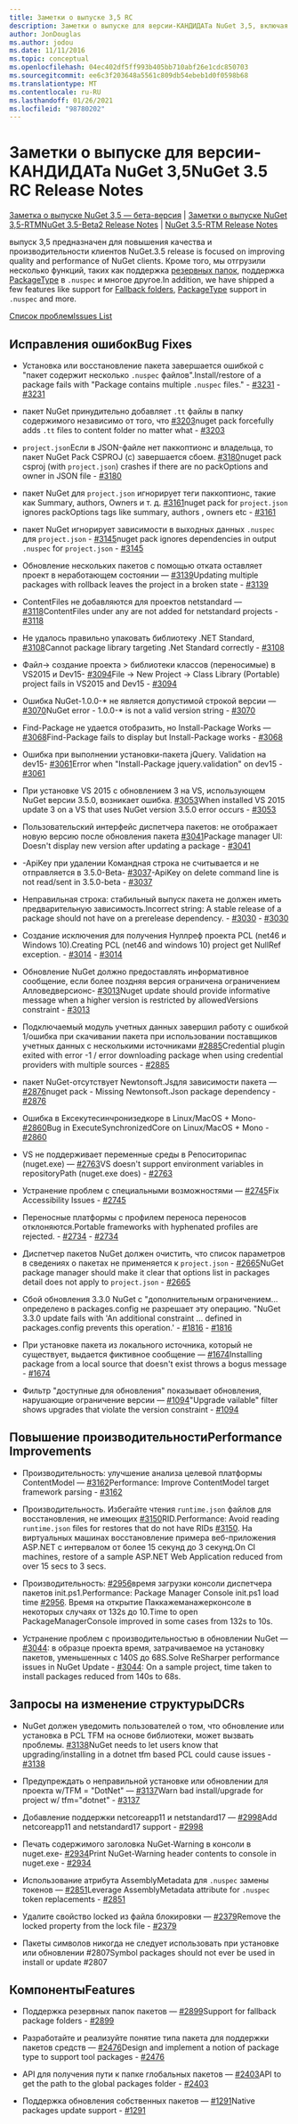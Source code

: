 ```yaml
---
title: Заметки о выпуске 3,5 RC
description: Заметки о выпуске для версии-КАНДИДАТа NuGet 3,5, включая известные проблемы, исправления ошибок, добавленные функции и DCR.
author: JonDouglas
ms.author: jodou
ms.date: 11/11/2016
ms.topic: conceptual
ms.openlocfilehash: 04ec402df5ff993b405bb710abf26e1cdc850703
ms.sourcegitcommit: ee6c3f203648a5561c809db54ebeb1d0f0598b68
ms.translationtype: MT
ms.contentlocale: ru-RU
ms.lasthandoff: 01/26/2021
ms.locfileid: "98780202"
---
```

# <a name="nuget-35-rc-release-notes"></a><span data-ttu-id="7c2db-103">Заметки о выпуске для версии-КАНДИДАТа NuGet 3,5</span><span class="sxs-lookup"><span data-stu-id="7c2db-103">NuGet 3.5 RC Release Notes</span></span>

<span data-ttu-id="7c2db-104">[Заметка о выпуске NuGet 3,5 — бета-версия](../release-notes/nuget-3.5-Beta2.md)  |  [Заметки о выпуске NuGet 3,5-RTM](../release-notes/nuget-3.5-RTM.md)</span><span class="sxs-lookup"><span data-stu-id="7c2db-104">[NuGet 3.5-Beta2 Release Notes](../release-notes/nuget-3.5-Beta2.md) | [NuGet 3.5-RTM Release Notes](../release-notes/nuget-3.5-RTM.md)</span></span>

<span data-ttu-id="7c2db-105">выпуск 3,5 предназначен для повышения качества и производительности клиентов NuGet.</span><span class="sxs-lookup"><span data-stu-id="7c2db-105">3.5 release is focused on improving quality and performance of NuGet clients.</span></span> <span data-ttu-id="7c2db-106">Кроме того, мы отгрузили несколько функций, таких как поддержка [резервных папок](https://github.com/NuGet/Home/issues/2899), поддержка [PackageType](https://github.com/NuGet/Home/issues/2476) в `.nuspec` и многое другое.</span><span class="sxs-lookup"><span data-stu-id="7c2db-106">In addition, we have shipped a few features like support for [Fallback folders](https://github.com/NuGet/Home/issues/2899), [PackageType](https://github.com/NuGet/Home/issues/2476) support in `.nuspec` and more.</span></span>

[<span data-ttu-id="7c2db-107">Список проблем</span><span class="sxs-lookup"><span data-stu-id="7c2db-107">Issues List</span></span>](https://github.com/NuGet/Home/issues?q=is%3Aissue+is%3Aclosed+milestone%3A%223.5%20RC")

## <a name="bug-fixes"></a><span data-ttu-id="7c2db-108">Исправления ошибок</span><span class="sxs-lookup"><span data-stu-id="7c2db-108">Bug Fixes</span></span>

* <span data-ttu-id="7c2db-109">Установка или восстановление пакета завершается ошибкой с "пакет содержит несколько `.nuspec` файлов".</span><span class="sxs-lookup"><span data-stu-id="7c2db-109">Install/restore of a package fails with "Package contains multiple `.nuspec` files."</span></span><span data-ttu-id="7c2db-110"> - [#3231](https://github.com/NuGet/Home/issues/3231)</span><span class="sxs-lookup"><span data-stu-id="7c2db-110"> - [#3231](https://github.com/NuGet/Home/issues/3231)</span></span>

* <span data-ttu-id="7c2db-111">пакет NuGet принудительно добавляет `.tt` файлы в папку содержимого независимо от того, что [#3203](https://github.com/NuGet/Home/issues/3203)</span><span class="sxs-lookup"><span data-stu-id="7c2db-111">nuget pack forcefully adds `.tt` files to content folder no matter what - [#3203](https://github.com/NuGet/Home/issues/3203)</span></span>

* <span data-ttu-id="7c2db-112">`project.json`Если в JSON-файле нет паккоптионс и владельца, то пакет NuGet Pack CSPROJ (с) завершается сбоем. [#3180](https://github.com/NuGet/Home/issues/3180)</span><span class="sxs-lookup"><span data-stu-id="7c2db-112">nuget pack csproj (with `project.json`) crashes if there are no packOptions and owner in JSON file - [#3180](https://github.com/NuGet/Home/issues/3180)</span></span>

* <span data-ttu-id="7c2db-113">пакет NuGet для `project.json` игнорирует теги паккоптионс, такие как Summary, authors, Owners и т. д. [#3161](https://github.com/NuGet/Home/issues/3161)</span><span class="sxs-lookup"><span data-stu-id="7c2db-113">nuget pack for `project.json` ignores packOptions tags like summary, authors , owners etc - [#3161](https://github.com/NuGet/Home/issues/3161)</span></span>

* <span data-ttu-id="7c2db-114">пакет NuGet игнорирует зависимости в выходных данных `.nuspec` для `project.json`  -  [#3145](https://github.com/NuGet/Home/issues/3145)</span><span class="sxs-lookup"><span data-stu-id="7c2db-114">nuget pack ignores dependencies in output `.nuspec` for `project.json` - [#3145](https://github.com/NuGet/Home/issues/3145)</span></span>

* <span data-ttu-id="7c2db-115">Обновление нескольких пакетов с помощью отката оставляет проект в неработающем состоянии — [#3139](https://github.com/NuGet/Home/issues/3139)</span><span class="sxs-lookup"><span data-stu-id="7c2db-115">Updating multiple packages with rollback leaves the project in a broken state - [#3139](https://github.com/NuGet/Home/issues/3139)</span></span>

* <span data-ttu-id="7c2db-116">ContentFiles не добавляются для проектов netstandard — [#3118](https://github.com/NuGet/Home/issues/3118)</span><span class="sxs-lookup"><span data-stu-id="7c2db-116">ContentFiles under any are not added for netstandard projects - [#3118](https://github.com/NuGet/Home/issues/3118)</span></span>

* <span data-ttu-id="7c2db-117">Не удалось правильно упаковать библиотеку .NET Standard, [#3108](https://github.com/NuGet/Home/issues/3108)</span><span class="sxs-lookup"><span data-stu-id="7c2db-117">Cannot package library targeting .Net Standard correctly - [#3108](https://github.com/NuGet/Home/issues/3108)</span></span>

* <span data-ttu-id="7c2db-118">Файл-> создание проекта > библиотеки классов (переносимые) в VS2015 и Dev15- [#3094](https://github.com/NuGet/Home/issues/3094)</span><span class="sxs-lookup"><span data-stu-id="7c2db-118">File -> New Project -> Class Library (Portable) project fails in VS2015 and Dev15 - [#3094](https://github.com/NuGet/Home/issues/3094)</span></span>

* <span data-ttu-id="7c2db-119">Ошибка NuGet-1.0.0-\* не является допустимой строкой версии — [#3070](https://github.com/NuGet/Home/issues/3070)</span><span class="sxs-lookup"><span data-stu-id="7c2db-119">NuGet error - 1.0.0-\* is not a valid version string - [#3070](https://github.com/NuGet/Home/issues/3070)</span></span>

* <span data-ttu-id="7c2db-120">Find-Package не удается отобразить, но Install-Package Works — [#3068](https://github.com/NuGet/Home/issues/3068)</span><span class="sxs-lookup"><span data-stu-id="7c2db-120">Find-Package fails to display but Install-Package works - [#3068](https://github.com/NuGet/Home/issues/3068)</span></span>

* <span data-ttu-id="7c2db-121">Ошибка при выполнении установки-пакета jQuery. Validation на dev15- [#3061](https://github.com/NuGet/Home/issues/3061)</span><span class="sxs-lookup"><span data-stu-id="7c2db-121">Error when "Install-Package jquery.validation" on dev15 - [#3061](https://github.com/NuGet/Home/issues/3061)</span></span>

* <span data-ttu-id="7c2db-122">При установке VS 2015 с обновлением 3 на VS, использующем NuGet версии 3.5.0, возникает ошибка. [#3053](https://github.com/NuGet/Home/issues/3053)</span><span class="sxs-lookup"><span data-stu-id="7c2db-122">When installed VS 2015 update 3 on a VS that uses NuGet version 3.5.0 error occurs - [#3053](https://github.com/NuGet/Home/issues/3053)</span></span>

* <span data-ttu-id="7c2db-123">Пользовательский интерфейс диспетчера пакетов: не отображает новую версию после обновления пакета [#3041](https://github.com/NuGet/Home/issues/3041)</span><span class="sxs-lookup"><span data-stu-id="7c2db-123">Package manager UI: Doesn't display new version after updating a package - [#3041](https://github.com/NuGet/Home/issues/3041)</span></span>

* <span data-ttu-id="7c2db-124">-ApiKey при удалении Командная строка не считывается и не отправляется в 3.5.0-Beta- [#3037](https://github.com/NuGet/Home/issues/3037)</span><span class="sxs-lookup"><span data-stu-id="7c2db-124">-ApiKey on delete command line is not read/sent in 3.5.0-beta - [#3037](https://github.com/NuGet/Home/issues/3037)</span></span>

* <span data-ttu-id="7c2db-125">Неправильная строка: стабильный выпуск пакета не должен иметь предварительную зависимость.</span><span class="sxs-lookup"><span data-stu-id="7c2db-125">Incorrect string: A stable release of a package should not have on a prerelease dependency.</span></span><span data-ttu-id="7c2db-126"> - [#3030](https://github.com/NuGet/Home/issues/3030)</span><span class="sxs-lookup"><span data-stu-id="7c2db-126"> - [#3030](https://github.com/NuGet/Home/issues/3030)</span></span>

* <span data-ttu-id="7c2db-127">Создание исключения для получения Нуллреф проекта PCL (net46 и Windows 10).</span><span class="sxs-lookup"><span data-stu-id="7c2db-127">Creating PCL (net46 and windows 10) project get NullRef exception.</span></span><span data-ttu-id="7c2db-128"> - [#3014](https://github.com/NuGet/Home/issues/3014)</span><span class="sxs-lookup"><span data-stu-id="7c2db-128"> - [#3014](https://github.com/NuGet/Home/issues/3014)</span></span>

* <span data-ttu-id="7c2db-129">Обновление NuGet должно предоставлять информативное сообщение, если более поздняя версия ограничена ограничением Алловедверсионс- [#3013](https://github.com/NuGet/Home/issues/3013)</span><span class="sxs-lookup"><span data-stu-id="7c2db-129">Nuget update should provide informative message when a higher version is restricted by allowedVersions constraint - [#3013](https://github.com/NuGet/Home/issues/3013)</span></span>

* <span data-ttu-id="7c2db-130">Подключаемый модуль учетных данных завершил работу с ошибкой 1/ошибка при скачивании пакета при использовании поставщиков учетных данных с несколькими источниками [#2885](https://github.com/NuGet/Home/issues/2885)</span><span class="sxs-lookup"><span data-stu-id="7c2db-130">Credential plugin exited with error -1 / error downloading package when using credential providers with multiple sources - [#2885](https://github.com/NuGet/Home/issues/2885)</span></span>

* <span data-ttu-id="7c2db-131">пакет NuGet-отсутствует Newtonsoft.Jsдля зависимости пакета — [#2876](https://github.com/NuGet/Home/issues/2876)</span><span class="sxs-lookup"><span data-stu-id="7c2db-131">nuget pack - Missing Newtonsoft.Json package dependency - [#2876](https://github.com/NuGet/Home/issues/2876)</span></span>

* <span data-ttu-id="7c2db-132">Ошибка в Ексекутесинчронизедкоре в Linux/MacOS + Mono- [#2860](https://github.com/NuGet/Home/issues/2860)</span><span class="sxs-lookup"><span data-stu-id="7c2db-132">Bug in ExecuteSynchronizedCore on Linux/MacOS + Mono - [#2860](https://github.com/NuGet/Home/issues/2860)</span></span>

* <span data-ttu-id="7c2db-133">VS не поддерживает переменные среды в Репоситорипас (nuget.exe) — [#2763](https://github.com/NuGet/Home/issues/2763)</span><span class="sxs-lookup"><span data-stu-id="7c2db-133">VS doesn't support environment variables in repositoryPath (nuget.exe does) - [#2763](https://github.com/NuGet/Home/issues/2763)</span></span>

* <span data-ttu-id="7c2db-134">Устранение проблем с специальными возможностями — [#2745](https://github.com/NuGet/Home/issues/2745)</span><span class="sxs-lookup"><span data-stu-id="7c2db-134">Fix Accessibility Issues - [#2745](https://github.com/NuGet/Home/issues/2745)</span></span>

* <span data-ttu-id="7c2db-135">Переносные платформы с профилем переноса переносов отклоняются.</span><span class="sxs-lookup"><span data-stu-id="7c2db-135">Portable frameworks with hyphenated profiles are rejected.</span></span><span data-ttu-id="7c2db-136"> - [#2734](https://github.com/NuGet/Home/issues/2734)</span><span class="sxs-lookup"><span data-stu-id="7c2db-136"> - [#2734](https://github.com/NuGet/Home/issues/2734)</span></span>

* <span data-ttu-id="7c2db-137">Диспетчер пакетов NuGet должен очистить, что список параметров в сведениях о пакетах не применяется к `project.json`  -  [#2665](https://github.com/NuGet/Home/issues/2665)</span><span class="sxs-lookup"><span data-stu-id="7c2db-137">NuGet package manager should make it clear that options list in packages detail does not apply to `project.json` - [#2665](https://github.com/NuGet/Home/issues/2665)</span></span>

* <span data-ttu-id="7c2db-138">Сбой обновления 3.3.0 NuGet с "дополнительным ограничением... определено в packages.config не разрешает эту операцию. "</span><span class="sxs-lookup"><span data-stu-id="7c2db-138">NuGet 3.3.0 update fails with 'An additional constraint ... defined in packages.config prevents this operation.'</span></span><span data-ttu-id="7c2db-139"> - [#1816](https://github.com/NuGet/Home/issues/1816)</span><span class="sxs-lookup"><span data-stu-id="7c2db-139"> - [#1816](https://github.com/NuGet/Home/issues/1816)</span></span>

* <span data-ttu-id="7c2db-140">При установке пакета из локального источника, который не существует, выдается фиктивное сообщение — [#1674](https://github.com/NuGet/Home/issues/1674)</span><span class="sxs-lookup"><span data-stu-id="7c2db-140">Installing package from a local source that doesn't exist throws a bogus message - [#1674](https://github.com/NuGet/Home/issues/1674)</span></span>

* <span data-ttu-id="7c2db-141">Фильтр "доступные для обновления" показывает обновления, нарушающие ограничение версии — [#1094](https://github.com/NuGet/Home/issues/1094)</span><span class="sxs-lookup"><span data-stu-id="7c2db-141">"Upgrade vailable" filter shows upgrades that violate the version constraint - [#1094](https://github.com/NuGet/Home/issues/1094)</span></span>

## <a name="performance-improvements"></a><span data-ttu-id="7c2db-142">Повышение производительности</span><span class="sxs-lookup"><span data-stu-id="7c2db-142">Performance Improvements</span></span>

* <span data-ttu-id="7c2db-143">Производительность: улучшение анализа целевой платформы ContentModel — [#3162](https://github.com/NuGet/Home/issues/3162)</span><span class="sxs-lookup"><span data-stu-id="7c2db-143">Performance: Improve ContentModel target framework parsing - [#3162](https://github.com/NuGet/Home/issues/3162)</span></span>

* <span data-ttu-id="7c2db-144">Производительность. Избегайте чтения `runtime.json` файлов для восстановления, не имеющих [#3150](https://github.com/NuGet/Home/issues/3150)RID.</span><span class="sxs-lookup"><span data-stu-id="7c2db-144">Performance: Avoid reading `runtime.json` files for restores that do not have RIDs [#3150](https://github.com/NuGet/Home/issues/3150).</span></span> <span data-ttu-id="7c2db-145">На виртуальных машинах восстановление примера веб-приложения ASP.NET с интервалом от более 15 секунд до 3 секунд.</span><span class="sxs-lookup"><span data-stu-id="7c2db-145">On CI machines, restore of a sample ASP.NET Web Application reduced from over 15 secs to 3 secs.</span></span>

* <span data-ttu-id="7c2db-146">Производительность: [#2956](https://github.com/NuGet/Home/issues/2956)время загрузки консоли диспетчера пакетов init.ps1.</span><span class="sxs-lookup"><span data-stu-id="7c2db-146">Performance: Package Manager Console init.ps1 load time [#2956](https://github.com/NuGet/Home/issues/2956).</span></span> <span data-ttu-id="7c2db-147">Время на открытие Паккажеманажерконсоле в некоторых случаях от 132s до 10.</span><span class="sxs-lookup"><span data-stu-id="7c2db-147">Time to open PackageManagerConsole improved in some cases from 132s to 10s.</span></span>

* <span data-ttu-id="7c2db-148">Устранение проблем с производительностью в обновлении NuGet — [#3044](https://github.com/NuGet/Home/issues/3044): в образце проекта время, затрачиваемое на установку пакетов, уменьшенных с 140S до 68S.</span><span class="sxs-lookup"><span data-stu-id="7c2db-148">Solve ReSharper performance issues in NuGet Update - [#3044](https://github.com/NuGet/Home/issues/3044): On a sample project, time taken to install packages reduced from 140s to 68s.</span></span>

## <a name="dcrs"></a><span data-ttu-id="7c2db-149">Запросы на изменение структуры</span><span class="sxs-lookup"><span data-stu-id="7c2db-149">DCRs</span></span>

* <span data-ttu-id="7c2db-150">NuGet должен уведомить пользователей о том, что обновление или установка в PCL TFM на основе библиотеки, может вызвать проблемы. [#3138](https://github.com/NuGet/Home/issues/3138)</span><span class="sxs-lookup"><span data-stu-id="7c2db-150">NuGet needs to let users know that upgrading/installing in a dotnet tfm based PCL could cause issues - [#3138](https://github.com/NuGet/Home/issues/3138)</span></span>

* <span data-ttu-id="7c2db-151">Предупреждать о неправильной установке или обновлении для проекта w/TFM = "DotNet" — [#3137](https://github.com/NuGet/Home/issues/3137)</span><span class="sxs-lookup"><span data-stu-id="7c2db-151">Warn bad install/upgrade for project w/ tfm="dotnet" - [#3137](https://github.com/NuGet/Home/issues/3137)</span></span>

* <span data-ttu-id="7c2db-152">Добавление поддержки netcoreapp11 и netstandard17 — [#2998](https://github.com/NuGet/Home/issues/2998)</span><span class="sxs-lookup"><span data-stu-id="7c2db-152">Add netcoreapp11 and netstandard17 support - [#2998](https://github.com/NuGet/Home/issues/2998)</span></span>

* <span data-ttu-id="7c2db-153">Печать содержимого заголовка NuGet-Warning в консоли в nuget.exe- [#2934](https://github.com/NuGet/Home/issues/2934)</span><span class="sxs-lookup"><span data-stu-id="7c2db-153">Print NuGet-Warning header contents to console in nuget.exe - [#2934](https://github.com/NuGet/Home/issues/2934)</span></span>

* <span data-ttu-id="7c2db-154">Использование атрибута AssemblyMetadata для `.nuspec` замены токенов — [#2851](https://github.com/NuGet/Home/issues/2851)</span><span class="sxs-lookup"><span data-stu-id="7c2db-154">Leverage AssemblyMetadata attribute for `.nuspec` token replacements - [#2851](https://github.com/NuGet/Home/issues/2851)</span></span>

* <span data-ttu-id="7c2db-155">Удалите свойство locked из файла блокировки — [#2379](https://github.com/NuGet/Home/issues/2379)</span><span class="sxs-lookup"><span data-stu-id="7c2db-155">Remove the locked property from the lock file - [#2379](https://github.com/NuGet/Home/issues/2379)</span></span>

* <span data-ttu-id="7c2db-156">Пакеты символов никогда не следует использовать при установке или обновлении #2807</span><span class="sxs-lookup"><span data-stu-id="7c2db-156">Symbol packages should not ever be used in install or update #2807</span></span>

## <a name="features"></a><span data-ttu-id="7c2db-157">Компоненты</span><span class="sxs-lookup"><span data-stu-id="7c2db-157">Features</span></span>

* <span data-ttu-id="7c2db-158">Поддержка резервных папок пакетов — [#2899](https://github.com/NuGet/Home/issues/2899)</span><span class="sxs-lookup"><span data-stu-id="7c2db-158">Support for fallback package folders - [#2899](https://github.com/NuGet/Home/issues/2899)</span></span>

* <span data-ttu-id="7c2db-159">Разработайте и реализуйте понятие типа пакета для поддержки пакетов средств — [#2476](https://github.com/NuGet/Home/issues/2476)</span><span class="sxs-lookup"><span data-stu-id="7c2db-159">Design and implement a notion of package type to support tool packages - [#2476](https://github.com/NuGet/Home/issues/2476)</span></span>

* <span data-ttu-id="7c2db-160">API для получения пути к папке глобальных пакетов — [#2403](https://github.com/NuGet/Home/issues/2403)</span><span class="sxs-lookup"><span data-stu-id="7c2db-160">API to get the path to the global packages folder - [#2403](https://github.com/NuGet/Home/issues/2403)</span></span>

* <span data-ttu-id="7c2db-161">Поддержка обновления собственных пакетов — [#1291](https://github.com/NuGet/Home/issues/1291)</span><span class="sxs-lookup"><span data-stu-id="7c2db-161">Native packages update support - [#1291](https://github.com/NuGet/Home/issues/1291)</span></span>
